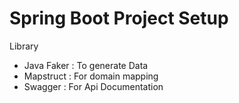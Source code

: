 # Spring Boot Project Setup


Library 

- Java Faker  : To generate Data
- Mapstruct   : For domain mapping
- Swagger     : For Api Documentation
